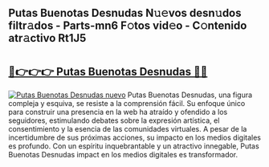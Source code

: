 ## Putas Buenotas Desnudas N𝚞𝚎vos desn𝚞dos filtr𝚊dos - Parts-mn6 F𝚘tos vid𝚎o - C𝚘ntenido atr𝚊ctivo Rt1J5

# <h2><a href="http://mb5r8c3.tromn.icu/?c=Putas+Buenotas+Desnudas">🔗👉👉👉 Putas Buenotas Desnudas 🔗🔗</a></h2>

[![Putas Buenotas Desnudas nuevo](https://i.imgur.com/pEAQMta.gif)](http://mb5r8c3.tromn.icu/?c=Putas+Buenotas+Desnudas)
Putas Buenotas Desnudas, una figura compleja y esquiva, se resiste a la comprensión fácil. Su enfoque único para construir una presencia en la web ha atraído y ofendido a los seguidores, estimulando debates sobre la expresión artística, el consentimiento y la esencia de las comunidades virtuales. A pesar de la incertidumbre de sus próximas acciones, su impacto en los medios digitales es profundo. Con un espíritu inquebrantable y un atractivo innegable, Putas Buenotas Desnudas impact en los medios digitales es transformador.
